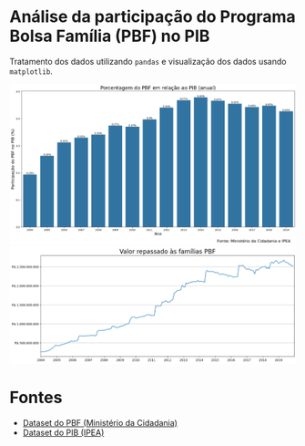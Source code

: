 # Análise da participação do Programa Bolsa Família (PBF) no PIB

Tratamento dos dados utilizando `pandas` e visualização dos dados usando `matplotlib`.

![Gráfico 1 de saída](https://raw.githubusercontent.com/thiagonarcizo/PBF-PIB-analise/main/grafico.png)
![Gráfico 2 de saída](https://raw.githubusercontent.com/thiagonarcizo/PBF-PIB-analise/main/grafico2.png)

# Fontes

 - [Dataset do PBF (Ministério da Cidadania)](https://aplicacoes.cidadania.gov.br/vis/data3/v.php?q%5B%5D=r6JtZJCug7BtxKW25rV/fmdhhJFkl21kmK19Zm91ZmumaX7KmZO20qfOnJm%2b6IianbSon7SfrrqqkpKcmcuppsK2iKextVi1mpyuwZxNzsmY2F1zyuDAk522pHa2YH9%2baV6EkmOXbWSEm8GcobZVetufrL%2brkbbHlNddmMnuslSqvaGmmZ67sliqkseU1rCYmOGuoK%2btcHXfmrnBnGiS1KjXYK5%2b3q6noWisot6nbY6kksrAlNiscZqif2Rue2JqrGZ9f15Ny8mY2F1zv%2bGspbCslKDapm2zo6C8gaHfqZ994LuYXcVwoNqlwLNyk7jNps94bsPcuaehg3Ct7qZwyViQuNSYirSbwultdKmtqJnap7yKdFSJkWWbamSNqH1lY2ipot6nbY6Zk7bXn4qin9DgbaKxtKFa3qexb7RovcKf3aJuw9y5p6GDcKDapcCzcmjK1qCNuFTA3MCZXL%2bdn%2bdZjbucoLbCodl7cIStfWZvdWVtpml%2bdVehv8ahin2Vw9rDoFytoa3eWbvDo5l3xqHOXrCY4a6gr61woNqlwLNyaL3Cn92ibpjuwqFfw1ad2qyybq6VvM9TqqqY0NquoquEcmGraX9/ZF6HjmObZFPR47KiXHCYm%2byebcWfksWBc8yjks7vsZOiqaJ4qVnBtpybd9Oi36uXhbuvmpu%2boXSzp8K7nJ/AxGKqn5m87MGYm66Wp6Vrdm6cmcrGU9iyn8mbsqKgcVWf5ayybqWiw81Tz6uXfviImp20qJ%2b0n666qpKSnJnLqabCtoinsbVYtZqcrsGcTc7JmNhdc8rgwJOdtqR4tmB/fmlghJFml21khJvBnKG2VWLcmsCzV6S/xqGKfamPsYFnenhVruGeu26pnMzPl5J9lcPaw6B2gqOv5p6/t5pcl9dloHFmia12VKG0qJ%2bZp8K6o028z5eTXZjJ7rJUqr2hppmeu7JYqpLHlNawmJjhrqCvrXB135q5wZxoktSo17l5vugQ4aixlq2Ze7K8nJPAxJwt3qXG3MBXgqmi/Saltq%2bqTaejeYpllNE%2b9lSLvalpq2l/f2BQncKgLeqfxtzAVIyKe1qhmm2%2bmJ/LyqWKoZh9yK6ma3plbKxicKSYmcbTU9yio77uwJWgt1X9GaxttJiaGg6f056mfcuPelxwlq484m2drKGGk2OcblyA0a6gq7pVrN6prsGqjrvQUy3dpn3hrqH/9aGj2qxtnnlzd4mUiq2Uz%2b%2b2plysmlrGmr99aV2JlFyNk5TJ6r9UoLdVfN6nsrT62rrKooqq9gbftqNccJauPOJtnayhhpNjnG5cgNGuoKu6VZ7oWY%2bzpZK9JODNpqJ96BDdoLGkWqGabb6Yn8vKpYqhmH3IrqZremVsrGLJvnKp091lmm1miqt%2bYWx5iWqpc31%2bcV2Hu24=)
 - [Dataset do PIB (IPEA)](http://www.ipeadata.gov.br/Default.aspx)
